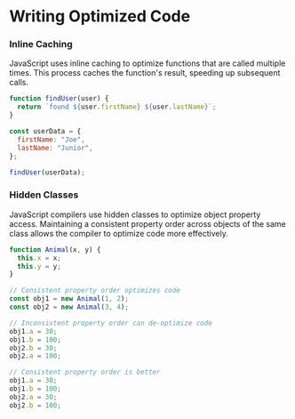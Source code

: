 # Writing Optimized Code

### Inline Caching

JavaScript uses inline caching to optimize functions that are called multiple times. This process caches the function's result, speeding up subsequent calls.

```js
function findUser(user) {
  return `found ${user.firstName} ${user.lastName}`;
}

const userData = {
  firstName: "Joe",
  lastName: "Junior",
};

findUser(userData);
```

### Hidden Classes

JavaScript compilers use hidden classes to optimize object property access. Maintaining a consistent property order across objects of the same class allows the compiler to optimize code more effectively.

```js
function Animal(x, y) {
  this.x = x;
  this.y = y;
}

// Consistent property order optimizes code
const obj1 = new Animal(1, 2);
const obj2 = new Animal(3, 4);

// Inconsistent property order can de-optimize code
obj1.a = 30;
obj1.b = 100;
obj2.b = 30;
obj2.a = 100;

// Consistent property order is better
obj1.a = 30;
obj1.b = 100;
obj2.a = 30;
obj2.b = 100;
```
